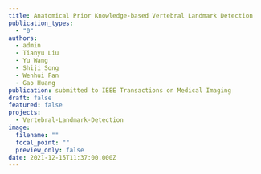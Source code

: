 ```yaml
---
title: Anatomical Prior Knowledge-based Vertebral Landmark Detection
publication_types:
  - "0"
authors:
  - admin
  - Tianyu Liu
  - Yu Wang
  - Shiji Song
  - Wenhui Fan
  - Gao Huang
publication: submitted to IEEE Transactions on Medical Imaging
draft: false
featured: false
projects:
  - Vertebral-Landmark-Detection
image:
  filename: ""
  focal_point: ""
  preview_only: false
date: 2021-12-15T11:37:00.000Z
---
```

